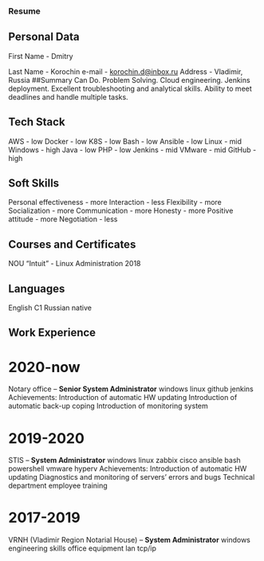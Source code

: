 ### Resume
## Personal Data
First Name - Dmitry

Last Name -	Korochin
e-mail - korochin.d@inbox.ru
Address -	Vladimir, Russia
##Summary
Can Do.
Problem Solving.
Cloud engineering.
Jenkins deployment.
Excellent troubleshooting and analytical skills.
Ability to meet deadlines and handle multiple tasks.
## Tech Stack
AWS - low
Docker -	low
K8S - low
Bash - low
Ansible - low
Linux - mid
Windows - high
Java - low
PHP - low
Jenkins - mid
VMware - mid
GitHub - high
## Soft Skills
Personal effectiveness - more
Interaction - less
Flexibility - more
Socialization - more
Communication - more
Honesty - more
Positive attitude - more
Negotiation - less
## Courses and Certificates
NOU “Intuit” - Linux Administration 2018
## Languages
English				C1
Russian				native
## Work Experience
# 2020-now
Notary office – **Senior System Administrator**
windows linux github jenkins
Achievements:
Introduction of automatic HW updating 
Introduction of automatic back-up coping
Introduction of monitoring system
# 2019-2020
STIS – **System Administrator**
windows linux zabbix cisco ansible bash powershell vmware hyperv
Achievements:
Introduction of automatic HW updating 
Diagnostics and monitoring of servers’ errors and bugs
Technical department employee training 
# 2017-2019
VRNH (Vladimir Region Notarial House) – **System Administrator**
windows engineering skills office equipment lan tcp/ip

